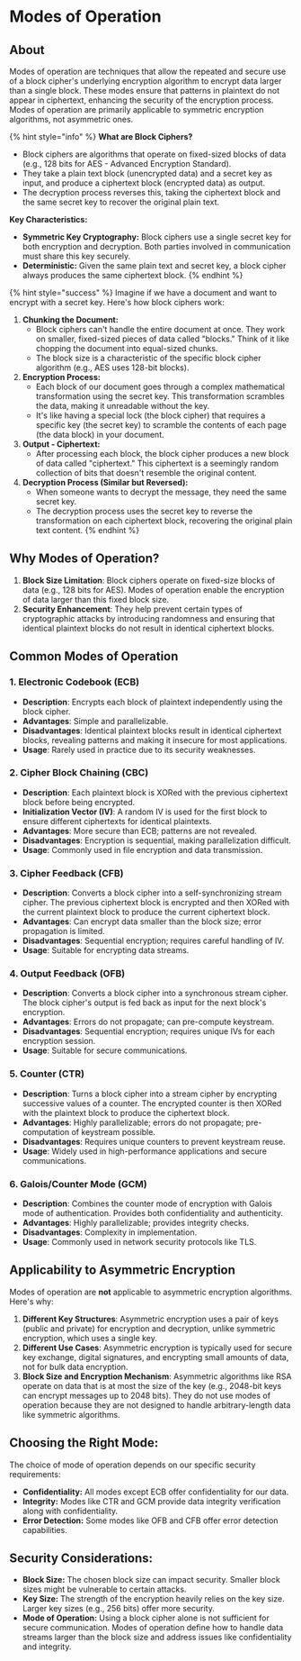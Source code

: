 # Modes of Operation

## About

Modes of operation are techniques that allow the repeated and secure use of a block cipher's underlying encryption algorithm to encrypt data larger than a single block. These modes ensure that patterns in plaintext do not appear in ciphertext, enhancing the security of the encryption process. Modes of operation are primarily applicable to symmetric encryption algorithms, not asymmetric ones.

{% hint style="info" %}
**What are Block Ciphers?**

* Block ciphers are algorithms that operate on fixed-sized blocks of data (e.g., 128 bits for AES - Advanced Encryption Standard).
* They take a plain text block (unencrypted data) and a secret key as input, and produce a ciphertext block (encrypted data) as output.
* The decryption process reverses this, taking the ciphertext block and the same secret key to recover the original plain text.

**Key Characteristics:**

* **Symmetric Key Cryptography:** Block ciphers use a single secret key for both encryption and decryption. Both parties involved in communication must share this key securely.
* **Deterministic:** Given the same plain text and secret key, a block cipher always produces the same ciphertext block.
{% endhint %}

{% hint style="success" %}
Imagine if we have a document and want to encrypt with a secret key. Here's how block ciphers work:

1. **Chunking the Document:**
   * Block ciphers can't handle the entire document at once. They work on smaller, fixed-sized pieces of data called "blocks." Think of it like chopping the document into equal-sized chunks.
   * The block size is a characteristic of the specific block cipher algorithm (e.g., AES uses 128-bit blocks).
2. **Encryption Process:**
   * Each block of our document goes through a complex mathematical transformation using the secret key. This transformation scrambles the data, making it unreadable without the key.
   * It's like having a special lock (the block cipher) that requires a specific key (the secret key) to scramble the contents of each page (the data block) in your document.
3. **Output - Ciphertext:**
   * After processing each block, the block cipher produces a new block of data called "ciphertext." This ciphertext is a seemingly random collection of bits that doesn't resemble the original content.
4. **Decryption Process (Similar but Reversed):**
   * When someone wants to decrypt the message, they need the same secret key.
   * The decryption process uses the secret key to reverse the transformation on each ciphertext block, recovering the original plain text content.
{% endhint %}

## **Why Modes of Operation?**

1. **Block Size Limitation**: Block ciphers operate on fixed-size blocks of data (e.g., 128 bits for AES). Modes of operation enable the encryption of data larger than this fixed block size.
2. **Security Enhancement**: They help prevent certain types of cryptographic attacks by introducing randomness and ensuring that identical plaintext blocks do not result in identical ciphertext blocks.

## **Common Modes of Operation**

### **1. Electronic Codebook (ECB)**

* **Description**: Encrypts each block of plaintext independently using the block cipher.
* **Advantages**: Simple and parallelizable.
* **Disadvantages**: Identical plaintext blocks result in identical ciphertext blocks, revealing patterns and making it insecure for most applications.
* **Usage**: Rarely used in practice due to its security weaknesses.

### **2. Cipher Block Chaining (CBC)**

* **Description**: Each plaintext block is XORed with the previous ciphertext block before being encrypted.
* **Initialization Vector (IV)**: A random IV is used for the first block to ensure different ciphertexts for identical plaintexts.
* **Advantages**: More secure than ECB; patterns are not revealed.
* **Disadvantages**: Encryption is sequential, making parallelization difficult.
* **Usage**: Commonly used in file encryption and data transmission.

### **3. Cipher Feedback (CFB)**

* **Description**: Converts a block cipher into a self-synchronizing stream cipher. The previous ciphertext block is encrypted and then XORed with the current plaintext block to produce the current ciphertext block.
* **Advantages**: Can encrypt data smaller than the block size; error propagation is limited.
* **Disadvantages**: Sequential encryption; requires careful handling of IV.
* **Usage**: Suitable for encrypting data streams.

### **4. Output Feedback (OFB)**

* **Description**: Converts a block cipher into a synchronous stream cipher. The block cipher's output is fed back as input for the next block's encryption.
* **Advantages**: Errors do not propagate; can pre-compute keystream.
* **Disadvantages**: Sequential encryption; requires unique IVs for each encryption session.
* **Usage**: Suitable for secure communications.

### **5. Counter (CTR)**

* **Description**: Turns a block cipher into a stream cipher by encrypting successive values of a counter. The encrypted counter is then XORed with the plaintext block to produce the ciphertext block.
* **Advantages**: Highly parallelizable; errors do not propagate; pre-computation of keystream possible.
* **Disadvantages**: Requires unique counters to prevent keystream reuse.
* **Usage**: Widely used in high-performance applications and secure communications.

### **6. Galois/Counter Mode (GCM)**

* **Description**: Combines the counter mode of encryption with Galois mode of authentication. Provides both confidentiality and authenticity.
* **Advantages**: Highly parallelizable; provides integrity checks.
* **Disadvantages**: Complexity in implementation.
* **Usage**: Commonly used in network security protocols like TLS.

## **Applicability to Asymmetric Encryption**

Modes of operation are **not** applicable to asymmetric encryption algorithms. Here's why:

1. **Different Key Structures**: Asymmetric encryption uses a pair of keys (public and private) for encryption and decryption, unlike symmetric encryption, which uses a single key.
2. **Different Use Cases**: Asymmetric encryption is typically used for secure key exchange, digital signatures, and encrypting small amounts of data, not for bulk data encryption.
3. **Block Size and Encryption Mechanism**: Asymmetric algorithms like RSA operate on data that is at most the size of the key (e.g., 2048-bit keys can encrypt messages up to 2048 bits). They do not use modes of operation because they are not designed to handle arbitrary-length data like symmetric algorithms.

## **Choosing the Right Mode:**

The choice of mode of operation depends on our specific security requirements:

* **Confidentiality:** All modes except ECB offer confidentiality for our data.
* **Integrity:** Modes like CTR and GCM provide data integrity verification along with confidentiality.
* **Error Detection:** Some modes like OFB and CFB offer error detection capabilities.

## **Security Considerations:**

* **Block Size:** The chosen block size can impact security. Smaller block sizes might be vulnerable to certain attacks.
* **Key Size:** The strength of the encryption heavily relies on the key size. Larger key sizes (e.g., 256 bits) offer more security.
* **Mode of Operation:** Using a block cipher alone is not sufficient for secure communication. Modes of operation define how to handle data streams larger than the block size and address issues like confidentiality and integrity.
